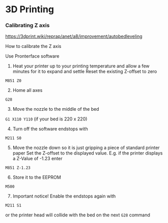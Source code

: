 # 3D Printing

### Calibrating Z axis
https://3dprint.wiki/reprap/anet/a8/improvement/autobedleveling

How to calibrate the Z axis


Use Pronterface software

1) Heat your printer up to your printing temperature and allow a few minutes for it to expand and settle
    Reset the existing Z-offset to zero

 ```M851 Z0```

2) Home all axes

```G28```

3) Move the nozzle to the middle of the bed

```G1 X110 Y110```
(if your bed is 220 x 220)
    
4) Turn off the software endstops with

```M211 S0```

5) Move the nozzle down so it is just gripping a piece of standard printer paper
    Set the Z-offset to the displayed value. E.g. if the printer displays a Z-Value of -1.23 enter

```M851 Z-1.23```

6) Store it to the EEPROM

```M500```

7) Important notice! Enable the endstops again with

```M211 S1```

or the printer head will collide with the bed on the next ```G28``` command

